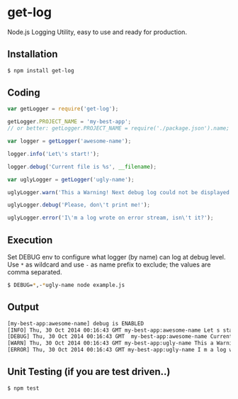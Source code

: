 # get-log

Node.js Logging Utility, easy to use and ready for production.

## Installation

```bash
$ npm install get-log
```

## Coding

```js
var getLogger = require('get-log');

getLogger.PROJECT_NAME = 'my-best-app';
// or better: getLogger.PROJECT_NAME = require('./package.json').name;

var logger = getLogger('awesome-name');

logger.info('Let\'s start!');

logger.debug('Current file is %s', __filename);

var uglyLogger = getLogger('ugly-name');

uglyLogger.warn('This a Warning! Next debug log could not be displayed..');

uglyLogger.debug('Please, don\'t print me!');

uglyLogger.error('I\'m a log wrote on error stream, isn\'t it?');

```

## Execution

Set DEBUG env  to configure what logger (by name) can log at debug level. 
Use `*` as wildcard and use `-` as name prefix to exclude; the values are comma separated.
   
 ```bash
$ DEBUG=*,-*ugly-name node example.js 
  ```

## Output

 ```bash
[my-best-app:awesome-name] debug is ENABLED
[INFO] Thu, 30 Oct 2014 00:16:43 GMT my-best-app:awesome-name Let s start!
[DEBUG] Thu, 30 Oct 2014 00:16:43 GMT  my-best-app:awesome-name Current file is /example.js 
[WARN] Thu, 30 Oct 2014 00:16:43 GMT my-best-app:ugly-name This a Warning! Next debug log could not be displayed..
[ERROR] Thu, 30 Oct 2014 00:16:43 GMT my-best-app:ugly-name I m a log wrote on stderr, isn t it?
  ```
  
## Unit Testing (if you are test driven..)

```bash
$ npm test
```
  
  


